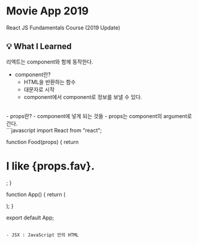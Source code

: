 # Movie App 2019

React JS Fundamentals Course (2019 Update)

## 💡 What I Learned
리액트는 component와 함께 동작한다.  
- component란?  
  - HTML을 반환하는 함수  
  - 대문자로 시작  
  - component에서 component로 정보를 보낼 수 있다.  
<br>
- props란?  
  - component에 넣게 되는 것들  
  - props는 component의 argument로 간다.  
  <br>
  ```javascript
  import React from "react";

  function Food(props) {
    return <h1>I like {props.fav}.</h1>;
  }

  function App() {
    return (
      <div>
        <Food fav="spaghetti">
      </div>
    );
  }

  export default App;
  ```

- JSX : JavaScript 안의 HTML